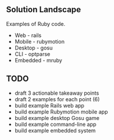 Solution Landscape
--------------
Examples of Ruby code.

* Web      - rails
* Mobile   - rubymotion
* Desktop  - gosu
* CLI      - optparse
* Embedded - mruby

TODO
--------------

+ draft 3 actionable takeaway points
+ draft 2 examples for each point (6)
+ build example Rails web app
+ build example Rubymotion mobile app
+ build example desktop Gosu game
+ build example command-line app
+ build example embedded system
